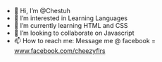 - 👋 Hi, I’m @Chestuh
- 👀 I’m interested in Learning Languages
- 🌱 I’m currently learning HTML and CSS
- 💞️ I’m looking to collaborate on Javascript
- 📫 How to reach me: Message me @ facebook = www.facebook.com/cheezyflrs
<!---
Chestuh/Chestuh is a ✨ special ✨ repository because its `README.md` (this file) appears on your GitHub profile.
You can click the Preview link to take a look at your changes.
--->
